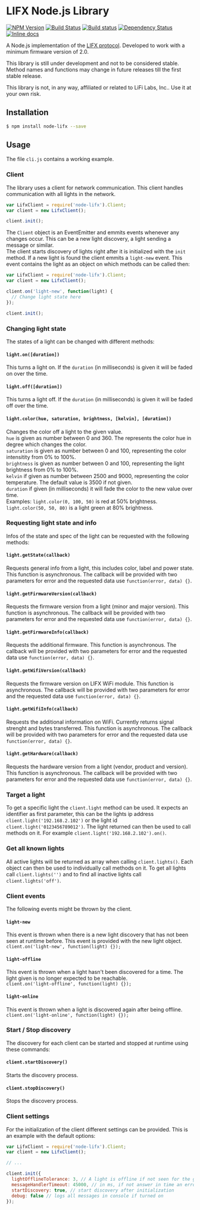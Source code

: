 # LIFX Node.js Library

[![NPM Version](https://img.shields.io/npm/v/node-lifx.svg)](https://www.npmjs.com/package/node-lifx)
[![Build Status](https://img.shields.io/travis/MariusRumpf/node-lifx/master.svg)](https://travis-ci.org/MariusRumpf/node-lifx)
[![Build status](https://img.shields.io/appveyor/ci/MariusRumpf/node-lifx/master.svg)](https://ci.appveyor.com/project/MariusRumpf/node-lifx)
[![Dependency Status](https://www.versioneye.com/user/projects/557212093935300021000034/badge.svg?style=flat)](https://www.versioneye.com/user/projects/557212093935300021000034)
[![Inline docs](http://inch-ci.org/github/mariusrumpf/node-lifx.svg?branch=master)](http://inch-ci.org/github/mariusrumpf/node-lifx)

A Node.js implementation of the [LIFX protocol](https://github.com/LIFX/lifx-protocol-docs). Developed to work with a minimum firmware version of 2.0.

This library is still under development and not to be considered stable. Method names and functions may change in future releases till the first stable release.

This library is not, in any way, affiliated or related to LiFi Labs, Inc.. Use it at your own risk.

## Installation

```sh
$ npm install node-lifx --save
```

## Usage
The file `cli.js` contains a working example.

### Client
The library uses a client for network communication. This client handles communication with all lights in the network.
```js
var LifxClient = require('node-lifx').Client;
var client = new LifxClient();

client.init();
```
The `Client` object is an EventEmitter and emmits events whenever any changes occur. This can be a new light discovery, a light sending a message or similar.  
The client starts discovery of lights right after it is initialized with the `init` method. If a new light is found the client emmits a `light-new` event. This event contains the light as an object on which methods can be called then:

```js
var LifxClient = require('node-lifx').Client;
var client = new LifxClient();

client.on('light-new', function(light) {
  // Change light state here
});

client.init();
```

### Changing light state
The states of a light can be changed with different methods:

#### `light.on([duration])`  
This turns a light on. If the `duration` (in milliseconds) is given it will be faded on over the time.

#### `light.off([duration])`  
This turns a light off. If the `duration` (in milliseconds) is given it will be faded off over the time.

#### `light.color(hue, saturation, brightness, [kelvin], [duration])`  
Changes the color off a light to the given value.  
`hue` is given as number between 0 and 360. The represents the color hue in degree which changes the color.  
`saturation` is given as number between 0 and 100, representing the color intensitity from 0% to 100%.  
`brightness` is given as number between 0 and 100, representing the light brightness from 0% to 100%.  
`kelvin` if given as number between 2500 and 9000, representing the color temperature. The default value is 3500 if not given.  
`duration` if given (in milliseconds) it will fade the color to the new value over time.  
Examples: `light.color(0, 100, 50)` is red at 50% brightness. `light.color(50, 50, 80)` is a light green at 80% brightness.

### Requesting light state and info
Infos of the state and spec of the light can be requested with the following methods:

#### `light.getState(callback)`
Requests general info from a light, this includes color, label and power state. This function is asynchronous. The callback will be provided with two parameters for error and the requested data use `function(error, data) {}`.

#### `light.getFirmwareVersion(callback)`
Requests the firmware version from a light (minor and major version). This function is asynchronous. The callback will be provided with two parameters for error and the requested data use `function(error, data) {}`.

#### `light.getFirmwareInfo(callback)`
Requests the additional firmware. This function is asynchronous. The callback will be provided with two parameters for error and the requested data use `function(error, data) {}`.

#### `light.getWifiVersion(callback)`
Requests the firmware version on LIFX WiFi module. This function is asynchronous. The callback will be provided with two parameters for error and the requested data use `function(error, data) {}`.

#### `light.getWifiInfo(callback)`
Requests the additional information on WiFi. Currently returns signal strenght and bytes transferred. This function is asynchronous. The callback will be provided with two parameters for error and the requested data use `function(error, data) {}`.

#### `light.getHardware(callback)`
Requests the hardware version from a light (vendor, product and version). This function is asynchronous. The callback will be provided with two parameters for error and the requested data use `function(error, data) {}`.

### Target a light
To get a specific light the `client.light` method can be used. It expects an identifier as first parameter, this can be the lights ip address `client.light('192.168.2.102')` or the light id `client.light('0123456789012')`. The light returned can then be used to call methods on it. For example `client.light('192.168.2.102').on()`.

### Get all known lights
All active lights will be returned as array when calling `client.lights()`. Each object can then be used to individually call methods on it. To get all lights call `client.lights('')` and to find all inactive lights call `client.lights('off')`.

### Client events
The following events might be thrown by the client.

#### `light-new`
This event is thrown when there is a new light discovery that has not been seen at runtime before. This event is provided with the new light object.  
`client.on('light-new', function(light) {});`

#### `light-offline`
This event is thrown when a light hasn't been discovered for a time. The light given is no longer expected to be reachable.  
`client.on('light-offline', function(light) {});`

#### `light-online`
This event is thrown when a light is discovered again after being offline.
`client.on('light-online', function(light) {});`

### Start / Stop discovery
The discovery for each client can be started and stopped at runtime using these commands:

#### `client.startDiscovery()`
Starts the discovery process.

#### `client.stopDiscovery()`
Stops the discovery process.

### Client settings
For the initialization of the client different settings can be provided. This is an example with the default options:

```js
var LifxClient = require('node-lifx').Client;
var client = new LifxClient();

// ...

client.init({
  lightOfflineTolerance: 3, // A light is offline if not seen for the given amount of discoveries
  messageHandlerTimeout: 45000, // in ms, if not answer in time an error is provided to get methods
  startDiscovery: true, // start discovery after initialization
  debug: false // logs all messages in console if turned on 
});
```
